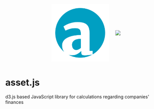 <p align="center" style="display: flex; justify-content: center; align-items: center;">
  <img src="https://github.com/niquet/asset.js/blob/master/finance.png?raw=true" height="180" style="margin: 10px;">
  <img src="https://camo.githubusercontent.com/722a5cc12c7d40231ebeb8ca6facdc8547e2abf7/68747470733a2f2f64336a732e6f72672f6c6f676f2e737667" heigth="180" style="margin: 10px;">
</p>

# asset.js
d3.js based JavaScript library for calculations regarding companies' finances
